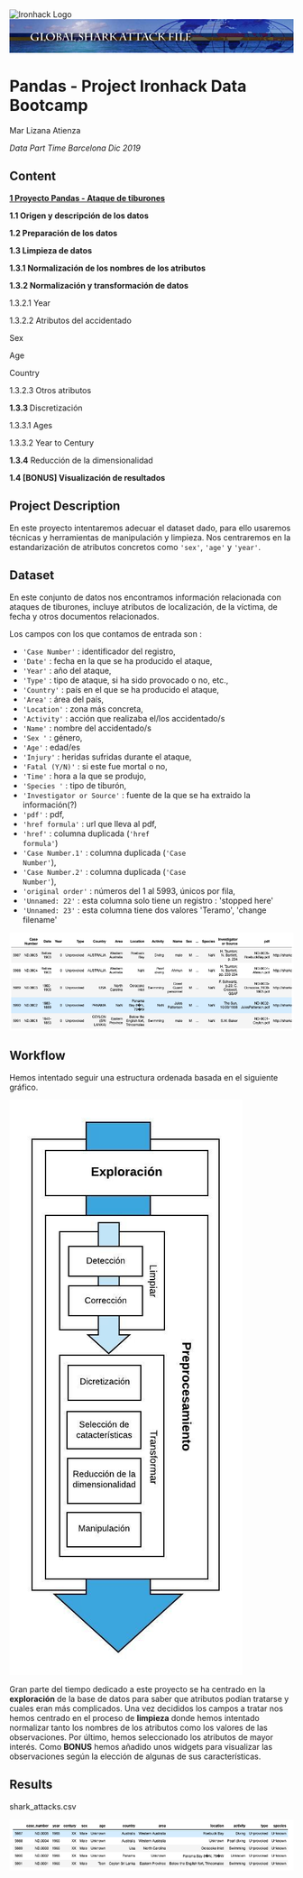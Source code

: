 <img src="https://bit.ly/2VnXWr2" alt="Ironhack Logo" width="100" align="center"/>

<img src="Imagenes/1.jpg">




#   Pandas - Project Ironhack Data Bootcamp

Mar Lizana Atienza

*Data Part Time Barcelona Dic 2019*


## Content

<b><u>1  Proyecto Pandas - Ataque de tiburones</b></u>

<b>1.1  Origen y descripción de los datos</b>

<b>1.2  Preparación de los datos</b>

<b>1.3  Limpieza de datos</b>

<b>1.3.1  Normalización de los nombres de los atributos</b>

<b>1.3.2  Normalización y transformación de datos</b>

1.3.2.1  Year

1.3.2.2  Atributos del accidentado

Sex

Age

Country

1.3.2.3  Otros atributos

<b>1.3.3 </b> Discretización

1.3.3.1  Ages

1.3.3.2  Year to Century

<b>1.3.4</b>  Reducción de la dimensionalidad

<b>1.4  [BONUS] Visualización de resultados</b>


<a name="project"></a>

## Project Description

En este proyecto intentaremos adecuar el dataset dado, para ello usaremos técnicas y herramientas de manipulación y limpieza.
Nos centraremos en la estandarización de atributos concretos como <CODE>'sex'</CODE>, <CODE>'age'</CODE> y <CODE>'year'</CODE>.

<a name="dataset"></a>

## Dataset

En este conjunto de datos nos encontramos información relacionada con ataques de tiburones, incluye atributos de localización, de la víctima, de fecha y otros documentos relacionados.

Los campos con los que contamos de entrada son :

* <CODE>'Case Number'</CODE> : identificador del registro,
* <CODE>'Date'</CODE> : fecha en la que se ha producido el ataque,
* <CODE>'Year'</CODE> : año del ataque,
* <CODE>'Type'</CODE> : tipo de ataque, si ha sido provocado o no, etc.,
* <CODE>'Country'</CODE> : país en el que se ha producido el ataque,
* <CODE>'Area'</CODE> : área del país,
* <CODE>'Location'</CODE> : zona más concreta,
* <CODE>'Activity'</CODE> : acción que realizaba el/los accidentado/s
* <CODE>'Name'</CODE> : nombre del accidentado/s
* <CODE>'Sex '</CODE> : género,
* <CODE>'Age'</CODE> : edad/es
* <CODE>'Injury'</CODE> : heridas sufridas durante el ataque,
* <CODE>'Fatal (Y/N)'</CODE> : si este fue mortal o no,
* <CODE>'Time'</CODE> : hora a la que se produjo,
* <CODE>'Species '</CODE> : tipo de tiburón,
* <CODE>'Investigator or Source'</CODE> : fuente de la que se ha extraido la información(?)
* <CODE>'pdf'</CODE> : pdf,
* <CODE>'href formula'</CODE> : url que lleva al pdf,
* <CODE>'href'</CODE> : columna duplicada (<CODE>'href formula'</CODE>)
* <CODE>'Case Number.1'</CODE> : columna duplicada (<CODE>'Case Number'</CODE>),
* <CODE>'Case Number.2'</CODE> : columna duplicada (<CODE>'Case Number'</CODE>),
* <CODE>'original order'</CODE> : números del 1 al 5993, únicos por fila,
* <CODE>'Unnamed: 22'</CODE> : esta columna solo tiene un registro : 'stopped here'
* <CODE>'Unnamed: 23'</CODE> : esta columna tiene dos valores 'Teramo', 'change filename'

<img src="Imagenes/Captura1.jpg">

<a name="workflow"></a>

## Workflow

Hemos intentado seguir una estructura ordenada basada en el siguiente gráfico.

<img src="Imagenes/p1.jpg">

Gran parte del tiempo dedicado a este proyecto se ha centrado en la <b>exploración</b> de la base de datos para saber que atributos podían tratarse y cuales eran más complicados. Una vez decididos los campos a tratar nos hemos centrado en el proceso de <b>limpieza</b> donde hemos intentado normalizar tanto los nombres de los atributos como los valores de las observaciones. Por último, hemos seleccionado los atributos de mayor interés.
Como <b>BONUS</b> hemos añadido unos widgets para visualizar las observaciones según la elección de algunas de sus características.

<a name="results"></a>

## Results



shark_attacks.csv

<img src="Imagenes/Captura2.jpg">

